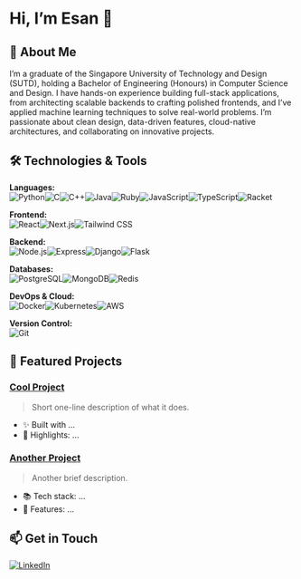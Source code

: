 # Hi, I’m Esan 👋

## 🚀 About Me
I’m a graduate of the Singapore University of Technology and Design (SUTD), holding a Bachelor of Engineering (Honours) in Computer Science and Design. I have hands-on experience building full-stack applications, from architecting scalable backends to crafting polished frontends, and I’ve applied machine learning techniques to solve real-world problems. I’m passionate about clean design, data-driven features, cloud-native architectures, and collaborating on innovative projects.

## 🛠 Technologies & Tools
**Languages:**  
![Python](https://img.shields.io/badge/Python-3776AB?logo=python&logoColor=white)![C](https://img.shields.io/badge/C-A8B9CC?logo=c&logoColor=white)![C++](https://img.shields.io/badge/C++-00599C?logo=c%2B%2B&logoColor=white)![Java](https://img.shields.io/badge/Java-007396?logo=java&logoColor=white)![Ruby](https://img.shields.io/badge/Ruby-CC342D?logo=ruby&logoColor=white)![JavaScript](https://img.shields.io/badge/JavaScript-F7DF1E?logo=javascript&logoColor=black)![TypeScript](https://img.shields.io/badge/TypeScript-007ACC?logo=typescript&logoColor=white)![Racket](https://img.shields.io/badge/Racket-3CCAF7?logo=racket&logoColor=white)  

**Frontend:**  
![React](https://img.shields.io/badge/React-61DAFB?logo=react&logoColor=black)![Next.js](https://img.shields.io/badge/Next.js-000000?logo=next.js&logoColor=white)![Tailwind CSS](https://img.shields.io/badge/Tailwind_CSS-38B2AC?logo=tailwind-css&logoColor=white)  

**Backend:**  
![Node.js](https://img.shields.io/badge/Node.js-339933?logo=node.js&logoColor=white)![Express](https://img.shields.io/badge/Express-404D59?logo=express&logoColor=white)![Django](https://img.shields.io/badge/Django-092E20?logo=django&logoColor=white)![Flask](https://img.shields.io/badge/Flask-000000?logo=flask&logoColor=white)  

**Databases:**  
![PostgreSQL](https://img.shields.io/badge/PostgreSQL-336790?logo=postgresql&logoColor=white)![MongoDB](https://img.shields.io/badge/MongoDB-47A248?logo=mongodb&logoColor=white)![Redis](https://img.shields.io/badge/Redis-DC382D?logo=redis&logoColor=white)  

**DevOps & Cloud:**  
![Docker](https://img.shields.io/badge/Docker-2496ED?logo=docker&logoColor=white)![Kubernetes](https://img.shields.io/badge/Kubernetes-326CE5?logo=kubernetes&logoColor=white)![AWS](https://img.shields.io/badge/AWS-232F3E?logo=amazon-aws&logoColor=white)  

**Version Control:**  
![Git](https://img.shields.io/badge/Git-F05032?logo=git&logoColor=white)

## 📌 Featured Projects

### [Cool Project](link-to-repo)  
> Short one-line description of what it does.  
- ✨ Built with …
- 🚀 Highlights: …

### [Another Project](link-to-repo)  
> Another brief description.  
- 📚 Tech stack: …
- 🔧 Features: …

## 📫 Get in Touch
[![LinkedIn](https://img.shields.io/badge/LinkedIn-0A66C2?logo=linkedin&logoColor=white)](https://www.linkedin.com/in/esan-natraj-809563202/)
